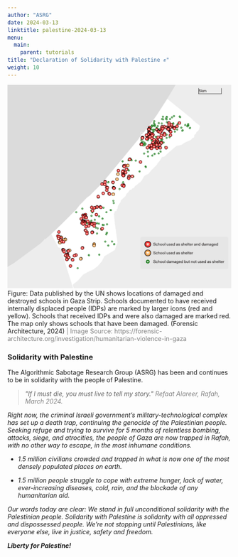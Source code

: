 ```yaml
---
author: "ASRG"
date: 2024-03-13
linktitle: palestine-2024-03-13 
menu:
  main:
    parent: tutorials
title: "Declaration of Solidarity with Palestine ✊"
weight: 10
---
```


<div class="caption"><img src="57-School-shelter-damage-e1711038408121.png">Figure: Data published by the UN shows locations of damaged and destroyed schools in Gaza Strip. Schools documented to have received internally displaced people (IDPs) are marked by larger icons (red and yellow). Schools that received IDPs and were also damaged are marked red. The map only shows schools that have been damaged. (Forensic Architecture, 2024)<span style="color:grey"> | Image Source: https://forensic-architecture.org/investigation/humanitarian-violence-in-gaza</span></div>

### Solidarity with Palestine

The Algorithmic Sabotage Research Group (ASRG) has been and continues to be in solidarity with the people of Palestine.

> _"If I must die, you must live to tell my story."_ <span style="color:grey"><em>Refaat Alareer, Rafah, March 2024.</em></span>

_Right now, the criminal Israeli government’s military-technological complex has set up a death trap, continuing the genocide of the Palestinian people. Seeking refuge and trying to survive for 5 months of relentless bombing, attacks, siege, and atrocities, the people of Gaza are now trapped in Rafah, with no other way to escape, in the most inhumane conditions._

- _1.5 million civilians crowded and trapped in what is now one of the most densely populated places on earth._

- _1.5 million people struggle to cope with extreme hunger, lack of water, ever-increasing diseases, cold, rain, and the blockade of any humanitarian aid._

_Our words today are clear: We stand in full unconditional solidarity with the Palestinian people. Solidarity with Palestine is solidarity with all oppressed and dispossessed people. We’re not stopping until Palestinians, like everyone else, live in justice, safety and​​​​​​​ freedom._

_**Liberty for Palestine!**_



